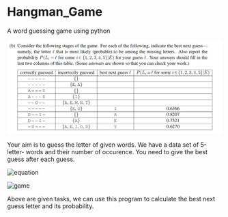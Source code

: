 # Hangman_Game
A word guessing game using python

![word_guess](game.png)

Your aim is to guess the letter of given words. We have a data set of 5-letter- words and their number of occurence. You need to give the best guess after each guess.

![equation](/Users/wenshuwu/Documents/GitHub/Hangman_Game/equation.png)

![game](/Users/wenshuwu/Documents/GitHub/Hangman_Game/game.png)

Above are given tasks, we can use this program to calculate the best next guess letter and its probability.
